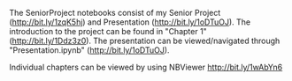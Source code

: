 The SeniorProject notebooks consist of my Senior Project (http://bit.ly/1zqK5hj) and Presentation (http://bit.ly/1oDTuOJ). 
The introduction to the project can be found in "Chapter 1" (http://bit.ly/1Ddz3z0). 
The presentation can be viewed/navigated through "Presentation.ipynb" (http://bit.ly/1oDTuOJ).

Individual chapters can be viewed by using NBViewer http://bit.ly/1wAbYn6

